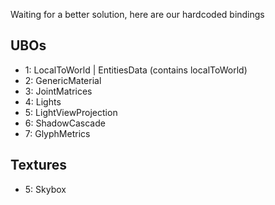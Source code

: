 Waiting for a better solution, here are our hardcoded bindings

## UBOs

* 1: LocalToWorld | EntitiesData (contains localToWorld)
* 2: GenericMaterial
* 3: JointMatrices
* 4: Lights
* 5: LightViewProjection
* 6: ShadowCascade
* 7: GlyphMetrics

## Textures

* 5: Skybox
